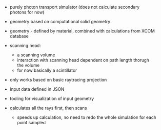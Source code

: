 - purely photon transport simulator (does not calculate secondary photons for now)
- geometry based on computational solid geometry

- geometry - defined by material, combined with calculations from XCOM database

- scanning head:
    - a scanning volume
    - interaction with scanning head dependent on path length thorugh the volume
    - for now basically a scintillator

- only works based on basic raytracing projection

- input data defined in JSON
- tooling for visualization of input geometry

- calculates all the rays first, then scans
    - speeds up calculation, no need to redo the whole simulation for each point sampled
